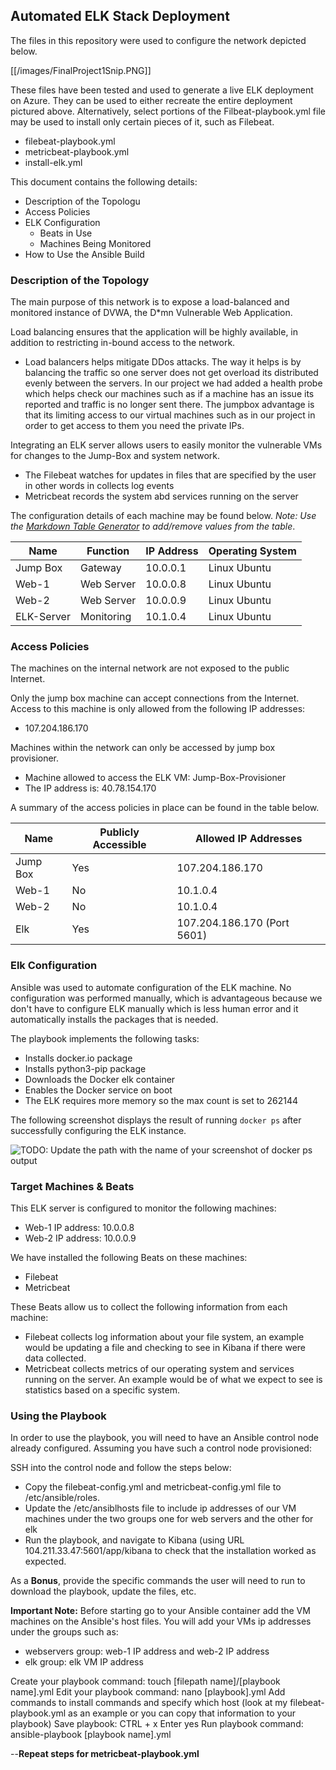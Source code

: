 ## Automated ELK Stack Deployment

The files in this repository were used to configure the network depicted below.

[[/images/FinalProject1Snip.PNG]]

These files have been tested and used to generate a live ELK deployment on Azure. They can be used to either recreate the entire deployment pictured above. Alternatively, select portions of the Filbeat-playbook.yml file may be used to install only certain pieces of it, such as Filebeat.

  - filebeat-playbook.yml
  - metricbeat-playbook.yml
  - install-elk.yml

This document contains the following details:
- Description of the Topologu
- Access Policies
- ELK Configuration
  - Beats in Use
  - Machines Being Monitored
- How to Use the Ansible Build


### Description of the Topology

The main purpose of this network is to expose a load-balanced and monitored instance of DVWA, the D*mn Vulnerable Web Application.

Load balancing ensures that the application will be highly available, in addition to restricting in-bound access to the network.
- Load balancers helps mitigate DDos attacks. The way it helps is by balancing the traffic so one server does not get overload its distributed evenly between the servers. In our project we had added a health probe which helps check our machines such as if a machine has an issue its reported and traffic is no longer sent there. The jumpbox advantage is that its limiting access to our virtual machines such as in our project in order to get access to them you need the private IPs. 

Integrating an ELK server allows users to easily monitor the vulnerable VMs for changes to the Jump-Box and system network.
- The Filebeat watches for updates in files that are specified by the user in other words in collects log events
- Metricbeat records the system abd services running on the server

The configuration details of each machine may be found below.
_Note: Use the [Markdown Table Generator](http://www.tablesgenerator.com/markdown_tables) to add/remove values from the table_.

| Name      | Function  | IP Address | Operating System |
|-----------|-----------|------------|------------------|
| Jump Box  | Gateway   | 10.0.0.1   | Linux Ubuntu     |
| Web-1     | Web Server| 10.0.0.8   | Linux Ubuntu     |
| Web-2     | Web Server| 10.0.0.9   | Linux Ubuntu     |
| ELK-Server| Monitoring| 10.1.0.4   | Linux Ubuntu     |

### Access Policies

The machines on the internal network are not exposed to the public Internet. 

Only the jump box machine can accept connections from the Internet. Access to this machine is only allowed from the following IP addresses:
- 107.204.186.170

Machines within the network can only be accessed by jump box provisioner.
- Machine allowed to access the ELK VM: Jump-Box-Provisioner
- The IP address is: 40.78.154.170

A summary of the access policies in place can be found in the table below.

| Name     | Publicly Accessible | Allowed IP Addresses       |
|----------|---------------------|----------------------------|
| Jump Box | Yes                 | 107.204.186.170            |
| Web-1    | No                  | 10.1.0.4                   |
| Web-2    | No                  | 10.1.0.4                   |
| Elk      | Yes                 | 107.204.186.170 (Port 5601)|

### Elk Configuration

Ansible was used to automate configuration of the ELK machine. No configuration was performed manually, which is advantageous because we don't have to configure ELK manually which is less human error and it automatically installs the packages that is needed. 

The playbook implements the following tasks:
- Installs docker.io package
- Installs python3-pip package
- Downloads the Docker elk container
- Enables the Docker service on boot
- The ELK requires more memory so the max count is set to 262144


The following screenshot displays the result of running `docker ps` after successfully configuring the ELK instance.

![TODO: Update the path with the name of your screenshot of docker ps output](Images/docker_ps_output.png)

### Target Machines & Beats
This ELK server is configured to monitor the following machines:
- Web-1 IP address: 10.0.0.8
- Web-2 IP address: 10.0.0.9

We have installed the following Beats on these machines:
- Filebeat
- Metricbeat

These Beats allow us to collect the following information from each machine:
- Filebeat collects log information about your file system, an example would be updating a file and checking to see in Kibana if there were data collected. 
- Metricbeat collects metrics of our operating system and services running on the server. An example would be of what we expect to see is statistics based on a specific system.

### Using the Playbook
In order to use the playbook, you will need to have an Ansible control node already configured. Assuming you have such a control node provisioned: 

SSH into the control node and follow the steps below:
- Copy the filebeat-config.yml and metricbeat-config.yml file to /etc/ansible/roles.
- Update the /etc/ansiblhosts file to include ip addresses of our VM machines under the two groups one for web servers and the other for elk
- Run the playbook, and navigate to Kibana (using URL 104.211.33.47:5601/app/kibana to check that the installation worked as expected.

As a **Bonus**, provide the specific commands the user will need to run to download the playbook, update the files, etc.

**Important Note:** Before starting go to your Ansible container add the VM machines on the Ansible's host files. You will add your VMs ip addresses under the groups such as:
- webservers group: web-1 IP address and web-2 IP address
- elk group: elk VM IP address

Create your playbook command: touch [filepath name]/[playbook name].yml
Edit your playbook command: nano [playbook].yml
Add commands to install commands and specify which host (look at my filebeat-playbook.yml as an example or you can copy that information to your playbook)
Save playbook: CTRL + x
Enter yes 
Run playbook command: ansible-playbook [playbook name].yml

--**Repeat steps for metricbeat-playbook.yml**
